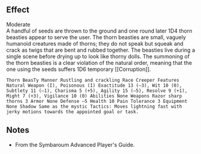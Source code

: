## Effect
Moderate<br>A handful of seeds are thrown to the ground and one round later 1D4 thorn beasties appear to serve the user. The thorn beasties are small, vaguely humanoid creatures made of thorns; they do not speak but squeak and crack as twigs that are bent and rubbed together. The beasties live during a single scene before drying up to look like thorny dolls. The summoning of the thorn beasties is a clear violation of the natural order, meaning that the one using the seeds suffers 1D6 temporary [[Corruption]].

`Thorn BeasTy Manner Rustling and crackling Race Creeper Features Natural Weapon (I), Poisonous (I) Exactitude 13 (–3), Wit 10 (0), Subtlety 11 (–1), Charisma 5 (+5), Agility 15 (–5), Resolve 9 (+1), Might 7 (+3), Vigilance 10 (0) Abilities None Weapons Razor sharp thorns 3 Armor None Defense –5 Health 10 Pain Tolerance 3 Equipment None Shadow Same as the mystic Tactics: Moves lightning fast with jerky motions towards the appointed goal or task.`
## Notes
* From the Symbaroum Advanced Player's Guide.